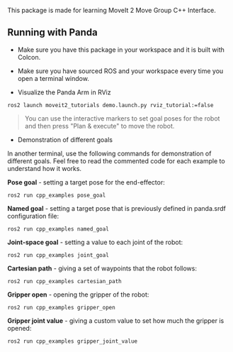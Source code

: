 This package is made for learning MoveIt 2 Move Group C++ Interface.

## Running with Panda
* Make sure you have this package in your workspace and it is built with Colcon.

* Make sure you have sourced ROS and your workspace every time you open a terminal window.

* Visualize the Panda Arm in RViz

`ros2 launch moveit2_tutorials demo.launch.py rviz_tutorial:=false`

>You can use the interactive markers to set goal poses for the robot and then press "Plan & execute" to move the robot.

* Demonstration of different goals

In another terminal, use the following commands for demonstration of different goals. Feel free to read the commented code for each example to understand how it works.

**Pose goal** - setting a target pose for the end-effector:

`ros2 run cpp_examples pose_goal`

**Named goal** - setting a target pose that is previously defined in panda.srdf configuration file:

`ros2 run cpp_examples named_goal`

**Joint-space goal** - setting a value to each joint of the robot:

`ros2 run cpp_examples joint_goal`

**Cartesian path** - giving a set of waypoints that the robot follows:

`ros2 run cpp_examples cartesian_path`

**Gripper open** - opening the gripper of the robot:

`ros2 run cpp_examples gripper_open`

**Gripper joint value** - giving a custom value to set how much the gripper is opened:

`ros2 run cpp_examples gripper_joint_value`
